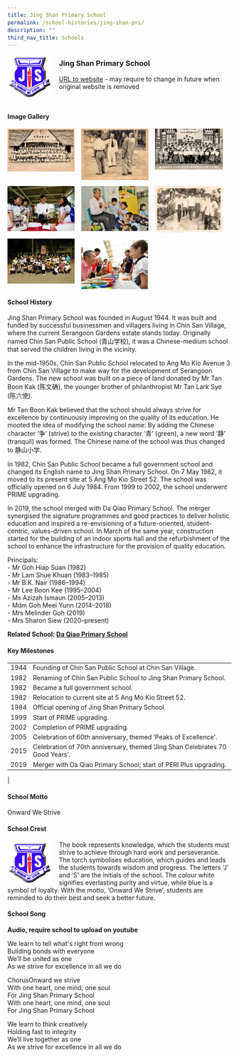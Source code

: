 ```yaml
---
title: Jing Shan Primary School
permalink: /school-histories/jing-shan-pri/
description: ""
third_nav_title: Schools
---
```

<img src="/images/jingshan1.png" style="width:20%;margin-right:15px;" align = "left">

### **Jing Shan Primary School**
[URL to website](https://jingshanpri.moe.edu.sg/) - may require to change in future when original website is removed

<br clear="left">

#### **Image Gallery**

<p><a href="https://d1yxymztqoj7qn.amplifyapp.com/images/jingshan2.jpg">  
<img src="/images/jingshan2.jpg" style="width:30%;margin-right:15px;" align = "left">
</a></p>

<p><a href="https://d1yxymztqoj7qn.amplifyapp.com/images/jingshan3.jpg">  
<img src="/images/jingshan3.jpg" style="width:30%;margin-right:15px;" align = "left">
</a></p>

<p><a href="https://d1yxymztqoj7qn.amplifyapp.com/images/jingshan4.jpg">  
<img src="/images/jingshan4.jpg" style="width:30%;margin-right:15px;" align = "left">
</a></p>

<br clear="left">

<p><a href="https://d1yxymztqoj7qn.amplifyapp.com/images/jingshan5.jpg">  
<img src="/images/jingshan5.jpg" style="width:30%;margin-right:15px;" align = "left">
</a></p>

<p><a href="https://d1yxymztqoj7qn.amplifyapp.com/images/jingshan6.jpg">  
<img src="/images/jingshan6.jpg" style="width:30%;margin-right:15px;" align = "left">
</a></p>

<p><a href="https://d1yxymztqoj7qn.amplifyapp.com/images/jingshan7.jpg">  
<img src="/images/jingshan7.jpg" style="width:30%;margin-right:15px;" align = "left">
</a></p>

<br clear="left">

<p><a href="https://d1yxymztqoj7qn.amplifyapp.com/images/jingshan8.jpg">  
<img src="/images/jingshan8.jpg" style="width:30%;margin-right:15px;" align = "left">
</a></p>

<p><a href="https://d1yxymztqoj7qn.amplifyapp.com/images/jingshan9.jpg">  
<img src="/images/jingshan9.jpg" style="width:30%;margin-right:15px;" align = "left">
</a></p>

<br clear="left">

#### **School History**
Jing Shan Primary School was founded in August 1944. It was built and funded by successful businessmen and villagers living in Chin San Village, where the current Serangoon Gardens estate stands today. Originally named Chin San Public School (青山学校), it was a Chinese-medium school that served the children living in the vicinity.

In the mid-1950s, Chin San Public School relocated to Ang Mo Kio Avenue 3 from Chin San Village to make way for the development of Serangoon Gardens. The new school was built on a piece of land donated by Mr Tan Boon Kak (陈文确), the younger brother of philanthropist Mr Tan Lark Sye (陈六使).

Mr Tan Boon Kak believed that the school should always strive for excellence by continuously improving on the quality of its education. He mooted the idea of modifying the school name: By adding the Chinese character ‘争’ (strive) to the existing character ‘青’ (green), a new word ‘静’ (tranquil) was formed. The Chinese name of the school was thus changed to 静山小学.

In 1982, Chin San Public School became a full government school and changed its English name to Jing Shan Primary School. On 7 May 1982, it moved to its present site at 5 Ang Mo Kio Street 52. The school was officially opened on 6 July 1984. From 1999 to 2002, the school underwent PRIME upgrading.

In 2019, the school merged with Da Qiao Primary School. The merger synergised the signature programmes and good practices to deliver holistic education and inspired a re-envisioning of a future-oriented, student-centric, values-driven school. In March of the same year, construction started for the building of an indoor sports hall and the refurbishment of the school to enhance the infrastructure for the provision of quality education.

Principals:<br>
\- Mr Goh Hiap Suan (1982)<br>
\- Mr Lam Shue Khuan (1983–1985)<br>
\- Mr B.K. Nair (1986–1994)<br>
\- Mr Lee Boon Kee (1995–2004)<br>
\- Ms Azizah Ismaun (2005–2013)<br>
\- Mdm Goh Meei Yunn (2014–2018)<br>
\- Mrs Melinder Goh (2019)<br>
\- Mrs Sharon Siew (2020–present)

**Related School: [Da Qiao Primary School](https://d1yxymztqoj7qn.amplifyapp.com/school-histories/da-qiao-pri/)**

#### **Key Milestones**

|  |  |
|:---:|---|
| 1944 | Founding of Chin San Public School at Chin San Village. |
| 1982 | Renaming of Chin San Public School to Jing Shan Primary School. |
| 1982 | Became a full government school. |
| 1982 | Relocation to current site at 5 Ang Mo Kio Street 52. |
| 1984 | Official opening of Jing Shan Primary School. |
| 1999 | Start of PRIME upgrading. |
| 2002 | Completion of PRIME upgrading. |
| 2005 | Celebration of 60th anniversary, themed ‘Peaks of Excellence’. |
| 2015 | Celebration of 70th anniversary, themed ‘Jing Shan Celebrates 70 Good Years’. |
| 2019 | Merger with Da Qiao Primary School; start of PERI Plus upgrading. |
|

#### **School Motto**
Onward We Strive

#### **School Crest**
<img src="/images/jingshan1.png" style="width:20%;margin-right:15px;" align = "left">

The book represents knowledge, which the students must strive to achieve through hard work and perseverance. The torch symbolises education, which guides and leads the students towards wisdom and progress. The letters ‘J’ and ‘S’ are the initials of the school. The colour white signifies everlasting purity and virtue, while blue is a symbol of loyalty. With the motto, ‘Onward We Strive’, students are reminded to do their best and seek a better future.

#### **School Song**
**Audio, require school to upload on youtube**

We learn to tell what's right from wrong<br>
Building bonds with everyone<br>
We’ll be united as one<br>
As we strive for excellence in all we do

ChorusOnward we strive<br>
With one heart, one mind, one soul<br>
For Jing Shan Primary School<br>
With one heart, one mind, one soul<br>
For Jing Shan Primary School

We learn to think creatively<br>
Holding fast to integrity<br>
We’ll live together as one<br>
As we strive for excellence in all we do